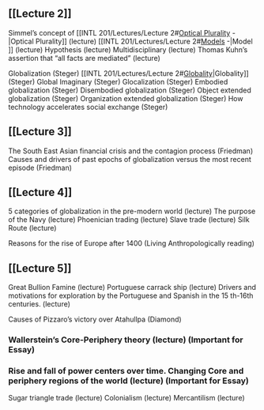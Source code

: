 ## [[Lecture 2]]
Simmel’s concept of [[INTL 201/Lectures/Lecture 2#<u>Optical Plurality</u> -|Optical Plurality]] (lecture)
[[INTL 201/Lectures/Lecture 2#<u>Models</u> -|Model ]] (lecture)
Hypothesis (lecture)
Multidisciplinary (lecture)
Thomas Kuhn’s assertion that “all facts are mediated” (lecture)

Globalization (Steger)
[[INTL 201/Lectures/Lecture 2#<u>Globality</u>|Globality]] (Steger) 
Global Imaginary (Steger)
Glocalization (Steger)
Embodied globalization (Steger)
Disembodied globalization (Steger)
Object extended globalization (Steger)
Organization extended globalization (Steger)
How technology accelerates social exchange (Steger)

## [[Lecture 3]]

The South East Asian financial crisis and the contagion process (Friedman)
Causes and drivers of past epochs of globalization versus the most recent episode (Friedman)

## [[Lecture 4]]

5 categories of globalization in the pre-modern world (lecture)
The purpose of the Navy (lecture)
Phoenician trading (lecture)
Slave trade (lecture)
Silk Route (lecture)

Reasons for the rise of Europe after 1400 (Living Anthropologically reading)
## [[Lecture 5]]

Great Bullion Famine (lecture)
Portuguese carrack ship (lecture)
Drivers and motivations for exploration by the Portuguese and Spanish in the 15 th-16th centuries. (lecture)

Causes of Pizzaro’s victory over Atahullpa (Diamond)

### **Wallerstein’s Core-Periphery theory (lecture)** (Important for Essay)
### Rise and fall of power centers over time. Changing Core and periphery regions of the world (lecture) (Important for Essay)

Sugar triangle trade (lecture)
Colonialism (lecture)
Mercantilism (lecture)

